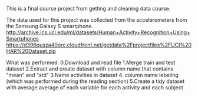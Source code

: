 This is a final course project from getting and cleaning data course.

The data used for this project was collected from the accelerometers from the Samsung Galaxy S smartphone.
http://archive.ics.uci.edu/ml/datasets/Human+Activity+Recognition+Using+Smartphones
https://d396qusza40orc.cloudfront.net/getdata%2Fprojectfiles%2FUCI%20HAR%20Dataset.zip

What was performed:
0.Download and read file
1.Merge train and test dataset
2.Extract and create dataset with column name that contains "mean" and "std"
3.Name activities in dataset
4. column name lebeling (which was performed during the reading section)
5.Create a tidy dataset with average average of each variable for each activity and each subject


